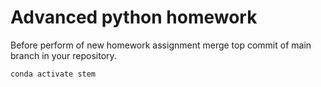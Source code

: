 # Advanced python homework

Before perform of new homework assignment merge top commit of main branch in your repository.

`conda activate stem`


